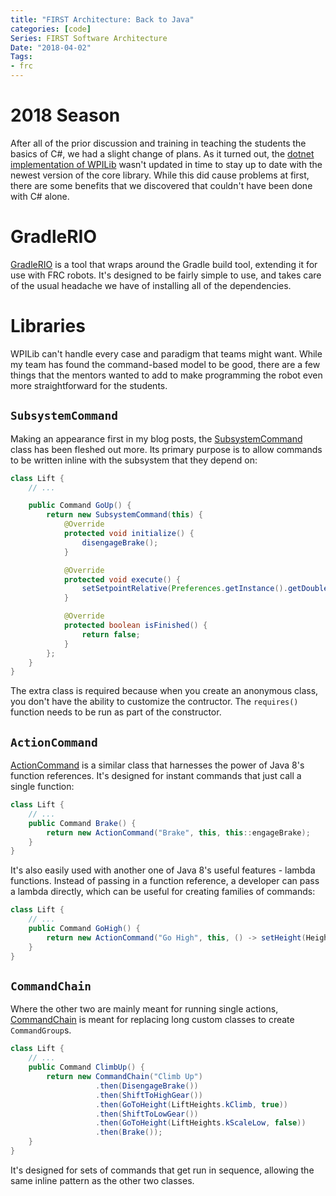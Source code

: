 ```yaml
---
title: "FIRST Architecture: Back to Java"
categories: [code]
Series: FIRST Software Architecture
Date: "2018-04-02"
Tags:
- frc
---
```


# 2018 Season

After all of the prior discussion and training in teaching the students the basics of C#, we had a slight change of plans.
As it turned out, the [dotnet implementation of WPILib][robotdotnet] wasn't updated in time to stay up to date with the newest version of the core library.
While this did cause problems at first, there are some benefits that we discovered that couldn't have been done with C# alone.

# GradleRIO

[GradleRIO][] is a tool that wraps around the Gradle build tool, extending it for use with FRC robots.
It's designed to be fairly simple to use, and takes care of the usual headache we have of installing all of the dependencies.

# Libraries

WPILib can't handle every case and paradigm that teams might want.
While my team has found the command-based model to be good, there are a few things that the mentors wanted to add to make programming the robot even more straightforward for the students.

## `SubsystemCommand`

Making an appearance first in my blog posts, the [SubsystemCommand][] class has been fleshed out more.
Its primary purpose is to allow commands to be written inline with the subsystem that they depend on:

```java
class Lift {
    // ...

    public Command GoUp() {
        return new SubsystemCommand(this) {
            @Override
            protected void initialize() {
                disengageBrake();
            }

            @Override
            protected void execute() {
                setSetpointRelative(Preferences.getInstance().getDouble(PreferenceStrings.LIFT_UP_DOWN_INCREMENT, 1));
            }

            @Override
            protected boolean isFinished() {
                return false;
            }
        };
    }
}
```

The extra class is required because when you create an anonymous class, you don't have the ability to customize the contructor.
The `requires()` function needs to be run as part of the constructor.

## `ActionCommand`

[ActionCommand][] is a similar class that harnesses the power of Java 8's function references.
It's designed for instant commands that just call a single function:

```java
class Lift {
    // ...
    public Command Brake() {
        return new ActionCommand("Brake", this, this::engageBrake);
    }
}
```

It's also easily used with another one of Java 8's useful features - lambda functions.
Instead of passing in a function reference, a developer can pass a lambda directly, which can be useful for creating families of commands:

```java
class Lift {
    // ...
    public Command GoHigh() {
        return new ActionCommand("Go High", this, () -> setHeight(Heights.HIGH));
    }
}
```

## `CommandChain`

Where the other two are mainly meant for running single actions, [CommandChain][] is meant for replacing long custom classes to create `CommandGroup`s.

```java
class Lift {
    // ...
    public Command ClimbUp() {
        return new CommandChain("Climb Up")
                   .then(DisengageBrake())
                   .then(ShiftToHighGear())
                   .then(GoToHeight(LiftHeights.kClimb, true))
                   .then(ShiftToLowGear())
                   .then(GoToHeight(LiftHeights.kScaleLow, false))
                   .then(Brake());
    }
}
```

It's designed for sets of commands that get run in sequence, allowing the same inline pattern as the other two classes.

[robotdotnet]: https://github.com/robotdotnet/WPILib
[GradleRIO]: https://github.com/Open-RIO/GradleRIO
[SubsystemCommand]: https://github.com/chopshop-166/frc-2018/blob/master/src/main/java/frc/team166/chopshoplib/commands/SubsystemCommand.java
[ActionCommand]: https://github.com/chopshop-166/frc-2018/blob/master/src/main/java/frc/team166/chopshoplib/commands/ActionCommand.java
[CommandChain]: https://github.com/chopshop-166/frc-2018/blob/master/src/main/java/frc/team166/chopshoplib/commands/CommandChain.java
